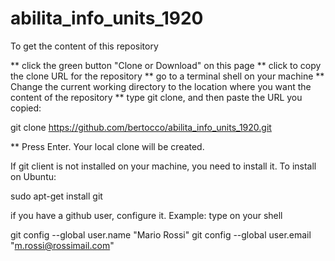 # abilita_info_units_1920

To get the content of this repository 

**  click the green button "Clone or Download" on this page
**  click to copy the clone URL for the repository
**  go to a terminal shell on your machine
**  Change the current working directory to the location where you want the content of the repository
**  type git clone, and then paste the URL you copied:

git clone https://github.com/bertocco/abilita_info_units_1920.git

**  Press Enter. Your local clone will be created.

If git client is not installed on your machine, you need to install it.
To install on Ubuntu:

sudo apt-get install git

if you have a github user, configure it. Example: type on your shell

git config --global user.name "Mario Rossi"
git config --global user.email "m.rossi@rossimail.com"

